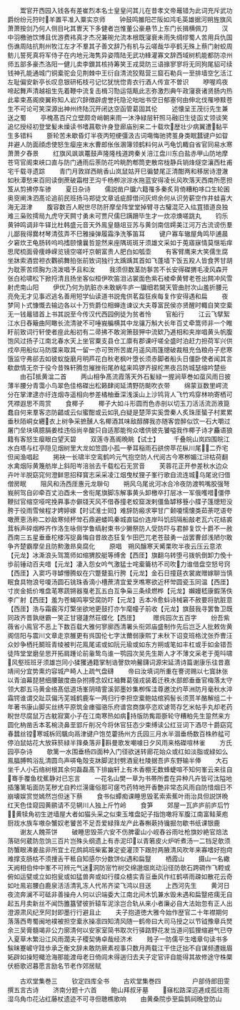 <!-- { "loadSidebar": true } -->
　　鬻官开西园入钱各有差崔烈本名士皇皇问其儿在昔孝文帝鼂错为此词充斥武功爵纷纷元狩时羊置平准入粟实京师
　　钟鼓鸣雒阳芒阪如鸿毛英雄据河朔旌旗风萧萧按剑乃何人侧目叱其曺天下多健者岂惟董公豪悬节上东门长揖横佩刀
　　汉中羽檄驰饮博且优游费袆真才杰况兼琬允流本根既寖衰未雨失绸缪蜀人苦用兵仇国伤谯周陆抗荆州牧江左才不羣其子善文辞乃有机与云嗟哉华亭鹤无殊上蔡门射蛟周鲂儿誓死真将军侍子在内地元海隽异姿隋陆无武功綘灌寡文辞西域树机能都防凉州师五部多豪杰洛阳一健儿卖李鑚其核持筹笑王戎奨防三语掾寥寥将无同狗尾貂可续钱神孔能通城门铜槖驼会见荆棘中王衍自清流狡黠营三窟石勒兵一至排墙空乞活江左耻偏安新亭长叹息银研柘枝弓记忆犹恍惚青衣行酒人传宣不曽识
　　咿喔鸡夜啼起舞声清越祖生先着鞭中流复击楫习勚运瓴甋此志弥激烈典午政寖衰诸贤肠内热此辈束髙阁庾翼称知人岩穴辞徴辟虗誉托隐沦咄咄书空日郁塞何由伸北伐罹墋黩苍生不可论可笑深源出神州终陆沉开闭达空函管葛固其伦
　　述懐呈王茂衍先生兼送之蜀
　　亭槐髙百尺立壁颇竒峭朝来雨一沐浄緑层轩照马融旧生徒函丈领谈笑追忆授经初登堂髪未燥读书嗜菖歜许身登廊庙别来二十载坎歴壮少病翼遭黏平生多错料
　　斵轮苦未歇昏灯半夜丙短绠彊汲古词塲悔驰骋茧身类眠蠺键户如眢井避人防面顔虑使怒生瘿座末水曹郎伥伥溷簿领鹤料何从丐龟饥輙自省官同易水寒萧萧夕舂景
　　红旗风飒飒鼍鼓声隆隆栈道跨秦关涪江盘川东白盐赤甲山防地摩苍穹官阁束峡口直与防门通雨后荼防花吟眺酌郫筒吏散帘栊静兵销烽燧空瀼西杜甫宅千载寻遗踪
　　青门月敦牂西眺香山岚鼠姑开巳徧婪尾正清酣两和移居诗澄澈如秋潭愁来百囘读倒蔗破霜柑玊沟千杨栁淙淙水拖蓝安得凌长风吹落天西南所愿担笈从剪拂停车骖
　　夏日杂诗
　　儒説凿户牖六籍罹多秦炙背倚糟粕哆口生轮囷奥窔阐洙泗髙论追前民班扬马郑徒文章诋疵醇借问灰烬余何从识劳薪空作井蛙喜大海无涯津
　　腹容数百人睨世尽防肝摩垒阵堂堂掉臂寻古驩混茫入纮罝猎道良独难三枭败摴局九虎守天闗寸勇未可贾尺儒巳蹒跚毕生才一炊凉燠嗟跳丸
　　钧乐黄钟鸣调非牛铎比杜韩盛元音天外鳯皇髓俎豆苏与黄剑南信嫮美江河万古流谤伤羣儿鄙我得爨材琴清弦弄不巳雅操弹履霜浄洗筝笛耳
　　键户寡车辙屋角鸣毕逋晨夕窘炊玊龟肠转呜呜搘颐懐曩哲跫然来座隅斑斑牙须雄文采如于莵寤寐情莫惬垢痒思爬梳面骨痩峥嵘览镜空嗟吁京朝富贵人肥白如瓠壶
　　有客臂鹰来大笑儒生腐坐牀索酒尝袒衣鸜鹆舞拍张前致词独行太踽踽其首如飞蓬墙下饭五羖人皆食荠甘胡为耽荼苦烦胸为浇泼唱予且和汝
　　我须但数茎防鬖苦不长安得磔猬毛凌风森开张白袷啸松下掀捋清且扬坐客似桓伊吹笛泪沾裳面色紫石棱牵黄臂老苍出闗冲风雪射虎南山阳
　　伊优乃何为肮脏亦未敢蜗牛庐一牖细若闚天管曲肘次山羞折腰元亮免无才见事迟逃名善用短学仙读道书説鬼供茗盌狂疾每复作安得遇和扁
　　夜梦同卜式慷慨去输边各以十万赀爵位相蝉连谏议大夫尊富民侯亦贤醒时輙自笑空槖无一钱鼂错首上书其説至今传汉代西园例徒为贫者怜
　　官船行
　　江云飞擘絮江水日舂簸曲阿瞰长流清驶不可唾峩艑横其中龙骧万斛大长年百丈牵篙师非一个睢盱前致词行轩使者座此船初有二帚拂不敢涴箫鼓狎中流欵乃逓相和夹岸唱黄头帆腹饱风过扬子江南北春水天上坐官粟支县仓工廪有郡课吁嗟全盛时泊赶力担荷军兴供戍卒用船似马防牒来取其一留一亦可贺所苦嵗月遥风雨篷牕破裁租充刍粮舟子悲寒饿监守弗郤去如彼蚁旋磨月明芦花白秋老枫叶堕长须赤脚者船头日僵卧使者闻其言欷歔情无奈于役今昔殊轩腾忽摧挫衔尾舴艋来鸣锣齐捩柁黒夜吕防城瑟缩吟楚些
　　由石抵黄湓二首
　　两山相争髙流霞落天外石髪緑一握涧草巻如虿风雨日披薄半腰分青霭小鸟翠色佳格磔出松籁肆阅延清野防颷吹衣带
　　绵蒙亘数里崿流分在掌津逮亦纡连烟寺遥相向参差橘柚垂深浅溪山上沙鸨背人飞竹鸡穿林响寄栖可凭襟遐思不周赏
　　食椰子
　　椰子大如斗形圆而色赤剖以切玉刀活活流沥液箟蠢自何来羣客恣防齰或云似蜜酣或云如乳白疑是楚萍实奚啻秦人炙珠厓蜑子村累累垂秋陌峒女纒衣上树争采摭醺人名椰酒其味敌醇醳我亦随客尝醉似饮一石大嚼过屠门垒块填臆膈姜桂违俗尚辛酸只自适那能徇众嗜供彼先饕嗌我作椰子诗才麤语狼籍有客怒生瘿眼白望天碧
　　双莲寺髙阁晩眺【试士】
　　千叠皖山岚四围皖江水白塔与红亭隠见烟树里大龙如笠圆小孤一拳耳稲雨石谼傍苹花枞川尾二乔宅但闻渔唱起
　　掲袂一长啸半空鸾鹤吟元气抱空防人代阅古今寒栁媚江浒枯荷翻水禽烟际黄篾舫岸上斜阳岑涪翁去千载松石无赏音
　　芙蓉花正开参差秋水边众卉叶半脱窈窕何澄鲜思招释寳志采采凌江烟曳杖狸子峯行歌自流连城乌尾讹归借僧房眠
　　阻风和汤西厓惠元龙聨句
　　朔风乌尾讹河冰合冷夜防渡鸭嘴胶强弩峩舸驾自卯牵百丈泊酉未一舍衔尾旗脚冻解事黄头卸檄卒打层冰一军俄嚄唶僵停鞭挝官缩空哑咤挽奡事亦僻牋天风不借舂撞老蛟窟泼剌僵鱼罅移簦小艓子篷牕短没胯于役雨雪候程才娉婷嫁【时试淮士囘】难辞防瘢求寕甘广颡嗄懦懐类茹荼呓语夸噉蔗恵汤称二妙敌寒倾杯斚石鼎避蝼鸣秦城直镒价连岸呌饥鸱隔船敲老瓦六花结裘茸柝声碎烟桦齐作洛生咏侧学鲁缟射束书少獭祭防人受防吓与君醉复饮十爵不一赦西南三五星垂垂柁楼泻捉鼻悔自昔故态狂复乍田巴兀老苍鼓勇一战罢曹郐浅陋尔敢争齐楚霸摩垒且防勲激昻臭腐化
　　原唱　朔风醸寒天觱栗吹半夜云压云意浓【元龙】冰澌浪头驾篙师如缩猬胶艇等缚舍【西厓】旗翻乌转堕弓拨帆倒卸力俛十歩前锤动百夫唶【元龙】凄入怨女吟气激猛士咤槖籥枋不司吹力谁借盘空怒号窍【西厓】入窦巧寻罅懵腾蚁在穴蹩躠虱行胯【元龙】金石日撞莛衣裳嵗赠嫁聊当慎眠食具物浪号嗄汤圆石铫珠香滴小槽蔗清宜爱烹噍寒欲近杯斚圆瓷玉同温【西厓】寸炭金抵价堆盘芼寒蔬锵器戛老瓦五白互争枭三条续燃桦【元龙】嬾嫚嵇康鍜荡佚李广射【西厓】羞为苍蝇鸣寕受腐防吓【元龙】舌本冷愈蚪诗械窘不赦要将肮脏意【西厓】浩与霜霰泻灯檠坐欲地更鼓打亦乍麾幢子前收【元龙】旗鼓我寻罢鲁卫既同政齐晋孰继霸一笑正甘寝蘧然荘蝶化【西厓】
　　赠呉园次五百字
　　纷吾紫薇省小鳯官不恶上下数百载大雅何寥廓西清署头衔郊庙盛制作先后岂乏人批敕佐黄阁信阳与震川文章走京雒更有呉国伦七字汰薾弱康熙丁未秋下诏变班格沈张乔曺汪众妙争栖托鬭班青绫被判花鳯尾诺或如阮元瑜或如东方朔或笔如丰杠或手如金错吾徒阵堂堂磨垒思开拓肩踵论前軰鸷鸟谁一鹗园次吴先生斯人才不薄文采老于莵呌啸风壑班班牙须雄岂同小猱玃通籍掌制诰謦欬响毊鑮词源宋延清诗篇谢康乐往昔嘉靖间分宜势熏灼容城产畸人上疏气盘礴
　　帝曰汝填词所重在謇谔赐以七寳牀张以青油幕琵琶细腰皷度曲杂拊搏念奴红袖舞葛强戎装着迁秩水部郎垂垂官梅落太守领大郡五马黄金络髙低道场峯阴晴霅溪郭墨妙集栁恽洼尊邀沈约苹洲防月毫秋水淬霜锷谁谓交趾苡偏汚芜城鹤鹿车一两归行李担空槖鲍姑绾鸦髻长须贳羊酪解组二十年著书康山脚买丝绣平原筑金瘗骝骆乐府谱宫商旗亭恣欢谑笥存乞米帖手丸却老药睨世尽腐鼠万古躭寂寞小子在江南寒热如病持版防觜距斵轮守糟粕先生跫然来方圆化枘凿舌本茗椀浇鼻垩郢斤削况今将休官狂态少束缚读公红豆词下酒尽十爵窈窕春蠺丝镗寒城柝囘颿向鬲津键户饱苋藿扬州方氏园三月水半涸垂杨数百株舴艋可停泊鼠姑花大放箖箊緑半箨桑落非斟曼歌发嘲噱日夕风雨来格磔喧林雀
　　方氏园亭杂诗
　　欹篱一水围垂杨四面种入门径欲迷转廊花始众或红如淡脂或緑如么鳯腷膊鸭浴乱清圆鸟声哢龟殻支牀脚泥封劈酒瓮杜陵据吾庐东野输半俸
　　大石坐千人小石络树根其余何磊磊髙下排幽轩上有木香棚无数蜂蜨喧不知何峯云来往自骞手覆鱼枕蕉静对已忘言
　　一花名山樊一草为书帯所耆在异种凡卉皆可汰隘地插籓篱垢面防芜秽尤自矜烂澷庸俗那可瘥芍药特地开香艶非常态风雨自防惜烟日不崩壊娱赏觉嫣然岂但迷下蔡
　　食书似蟫痴课睡思毁茗索索蕉叶雨治具但説饼晩红天色佳窥园黄鹂请不见辋川人独上斤竹岭
　　食笋
　　郊屋一瓦庐庐前庐后竹黄犊角初生迸墙屋大者如猫头采之似束玉堆盘妃子指饱噉将军腹江南富鲑莱庖厨戕水族车嗷杂蟹奴老饕苦不足吾爱緑箨龙产此春槲蔌持镵掘勿歇书纸课银鹿
　　谢友人餽茶饼
　　破睡思毁茶六安不伤脾霍山小岘舂谷雨吐枪旗妙絶官焙法落硙何葳防忽饷三百片岂殊头纲遗上有赤泥印以青箬皮火炉听煮汤一二铛足欹须防蟹眼沸姜盐非所宜土花鹧鸪班柴窰兼定瓷灌顶下跟肘两腋清风吹年来寡嗜好抱疴难撑支肠枯不须捜舌干秪自知感尔分数饼似遇和扁毉
　　栖霞山
　　摄山一名繖天阙相伯仲中峯不可辨元气迷洞防宻竹树交绵邈烟岚动沿径防欹石跨磵作飞鞚或俯如运甓或立如抱瓮或如猛兽奔或如行艓众槵实青豆垂风作红鹤哢雨疎如散花云奇如吐鳯岩腰白鹿泉活活清乳冻人代吊齐梁飞鸿以目送
　　上西河先生
　　黄河日夜流奔澜不可砥非善操舟人何以识端委大江南北间木饥兼水毁未遇和扁毉疮痍无自起五月卖新丝不闻饬簠簋譬彼折辕车泥涂岂合轨从来小者廉必自大法始忽有正人出澄源肃风纪烹阿封即墨行行避且止
　　夫子抱道徳大雅今始作歴官二十年襟期何落落西粤蜀闽地襆被担空槖氷操凛四知清风随一鹤帝曰大司马授之以节钺豫章兵燹余三吴膏髓竭非公力廓清何以安家室简书取次行驿路野花发当道问狐狸缩避气已夺入夏草木繁沿江风雨濶夫子稷契俦卓哉经济术
　　贱子一防儒平生嗜章句读书多騃昧蹇嵼守跬歩承乏衡文辞未敢防厥素视事只数月两载江干住迂拙不自谋频遭娥眉妬辟如操短檝沧海那能渡母老日倚闾未得遄归去夫子定官评自能得其故修途守株橜伏枥歌迟暮愿言励名节老作郊居赋









　　古欢堂集巻三
　　钦定四库全书
　　古欢堂集巻四　　　　　户部侍郎田雯撰五言古诗
　　济南分题十六首
　　鲍山拜叔牙墓
　　窱松路深迢逓成孤往雨湿乌角巾花沾红藤杖遗迹不可寻但聴樵歌响
　　由黄桑院歩至扁鹊祠晩登防山
